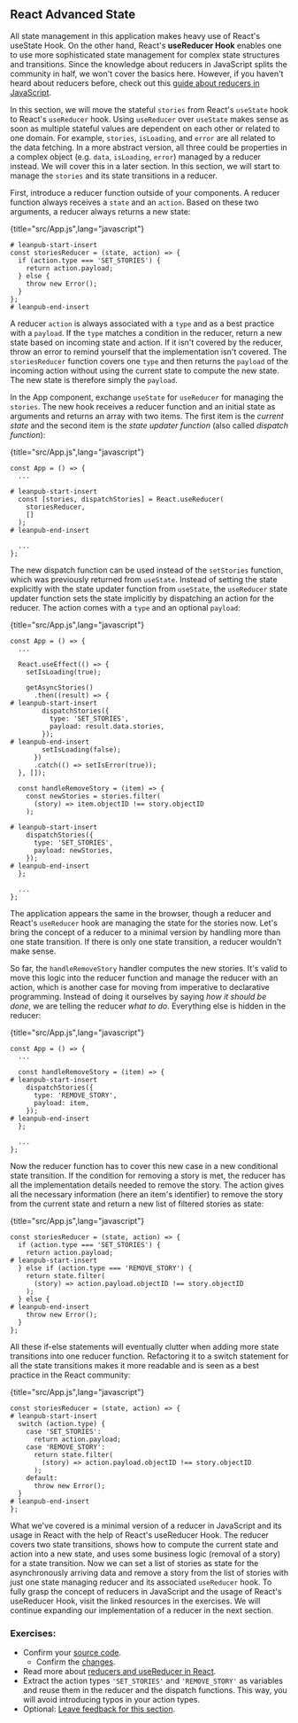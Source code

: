 ## React Advanced State

All state management in this application makes heavy use of React's useState Hook. On the other hand, React's **useReducer Hook** enables one to use more sophisticated state management for complex state structures and transitions. Since the knowledge about reducers in JavaScript splits the community in half, we won't cover the basics here. However, if you haven't heard about reducers before, check out this [guide about reducers in JavaScript](https://www.robinwieruch.de/javascript-reducer/).

In this section, we will move the stateful `stories` from React's `useState` hook to React's `useReducer` hook. Using `useReducer` over `useState` makes sense as soon as multiple stateful values are dependent on each other or related to one domain. For example, `stories`, `isLoading`, and `error` are all related to the data fetching. In a more abstract version, all three could be properties in a complex object (e.g. `data`, `isLoading`, `error`) managed by a reducer instead. We will cover this in a later section. In this section, we will start to manage the `stories` and its state transitions in a reducer.

First, introduce a reducer function outside of your components. A reducer function always receives a `state` and an `action`. Based on these two arguments, a reducer always returns a new state:

{title="src/App.js",lang="javascript"}
~~~~~~~
# leanpub-start-insert
const storiesReducer = (state, action) => {
  if (action.type === 'SET_STORIES') {
    return action.payload;
  } else {
    throw new Error();
  }
};
# leanpub-end-insert
~~~~~~~

A reducer `action` is always associated with a `type` and as a best practice with a `payload`. If the `type` matches a condition in the reducer, return a new state based on incoming state and action. If it isn't covered by the reducer, throw an error to remind yourself that the implementation isn't covered. The `storiesReducer` function covers one `type` and then returns the `payload` of the incoming action without using the current state to compute the new state. The new state is therefore simply the `payload`.

In the App component, exchange `useState` for `useReducer` for managing the `stories`. The new hook receives a reducer function and an initial state as arguments and returns an array with two items. The first item is the *current state* and the second item is the *state updater function* (also called *dispatch function*):

{title="src/App.js",lang="javascript"}
~~~~~~~
const App = () => {
  ...

# leanpub-start-insert
  const [stories, dispatchStories] = React.useReducer(
    storiesReducer,
    []
  );
# leanpub-end-insert

  ...
};
~~~~~~~

The new dispatch function can be used instead of the `setStories` function, which was previously returned from `useState`. Instead of setting the state explicitly with the state updater function from `useState`, the `useReducer` state updater function sets the state implicitly by dispatching an action for the reducer. The action comes with a `type` and an optional `payload`:

{title="src/App.js",lang="javascript"}
~~~~~~~
const App = () => {
  ...

  React.useEffect(() => {
    setIsLoading(true);

    getAsyncStories()
      .then((result) => {
# leanpub-start-insert
        dispatchStories({
          type: 'SET_STORIES',
          payload: result.data.stories,
        });
# leanpub-end-insert
        setIsLoading(false);
      })
      .catch(() => setIsError(true));
  }, []);

  const handleRemoveStory = (item) => {
    const newStories = stories.filter(
      (story) => item.objectID !== story.objectID
    );

# leanpub-start-insert
    dispatchStories({
      type: 'SET_STORIES',
      payload: newStories,
    });
# leanpub-end-insert
  };

  ...
};
~~~~~~~

The application appears the same in the browser, though a reducer and React's `useReducer` hook are managing the state for the stories now. Let's bring the concept of a reducer to a minimal version by handling more than one state transition. If there is only one state transition, a reducer wouldn't make sense.

So far, the `handleRemoveStory` handler computes the new stories. It's valid to move this logic into the reducer function and manage the reducer with an action, which is another case for moving from imperative to declarative programming. Instead of doing it ourselves by saying *how it should be done*, we are telling the reducer *what to do*. Everything else is hidden in the reducer:

{title="src/App.js",lang="javascript"}
~~~~~~~
const App = () => {
  ...

  const handleRemoveStory = (item) => {
# leanpub-start-insert
    dispatchStories({
      type: 'REMOVE_STORY',
      payload: item,
    });
# leanpub-end-insert
  };

  ...
};
~~~~~~~

Now the reducer function has to cover this new case in a new conditional state transition. If the condition for removing a story is met, the reducer has all the implementation details needed to remove the story. The action gives all the necessary information (here an item's identifier) to remove the story from the current state and return a new list of filtered stories as state:

{title="src/App.js",lang="javascript"}
~~~~~~~
const storiesReducer = (state, action) => {
  if (action.type === 'SET_STORIES') {
    return action.payload;
# leanpub-start-insert
  } else if (action.type === 'REMOVE_STORY') {
    return state.filter(
      (story) => action.payload.objectID !== story.objectID
    );
  } else {
# leanpub-end-insert
    throw new Error();
  }
};
~~~~~~~

All these if-else statements will eventually clutter when adding more state transitions into one reducer function. Refactoring it to a switch statement for all the state transitions makes it more readable and is seen as a best practice in the React community:

{title="src/App.js",lang="javascript"}
~~~~~~~
const storiesReducer = (state, action) => {
# leanpub-start-insert
  switch (action.type) {
    case 'SET_STORIES':
      return action.payload;
    case 'REMOVE_STORY':
      return state.filter(
        (story) => action.payload.objectID !== story.objectID
      );
    default:
      throw new Error();
  }
# leanpub-end-insert
};
~~~~~~~

What we've covered is a minimal version of a reducer in JavaScript and its usage in React with the help of React's useReducer Hook. The reducer covers two state transitions, shows how to compute the current state and action into a new state, and uses some business logic (removal of a story) for a state transition. Now we can set a list of stories as state for the asynchronously arriving data and remove a story from the list of stories with just one state managing reducer and its associated `useReducer` hook. To fully grasp the concept of reducers in JavaScript and the usage of React's useReducer Hook, visit the linked resources in the exercises. We will continue expanding our implementation of a reducer in the next section.

### Exercises:

* Confirm your [source code](https://bit.ly/3nbb5Pp).
  * Confirm the [changes](https://bit.ly/3lZrV4y).
* Read more about [reducers and useReducer in React](https://www.robinwieruch.de/react-usereducer-hook/).
* Extract the action types `'SET_STORIES'` and `'REMOVE_STORY'` as variables and reuse them in the reducer and the dispatch functions. This way, you will avoid introducing typos in your action types.
* Optional: [Leave feedback for this section](https://forms.gle/tNqqVynwQV9Ym9u68).